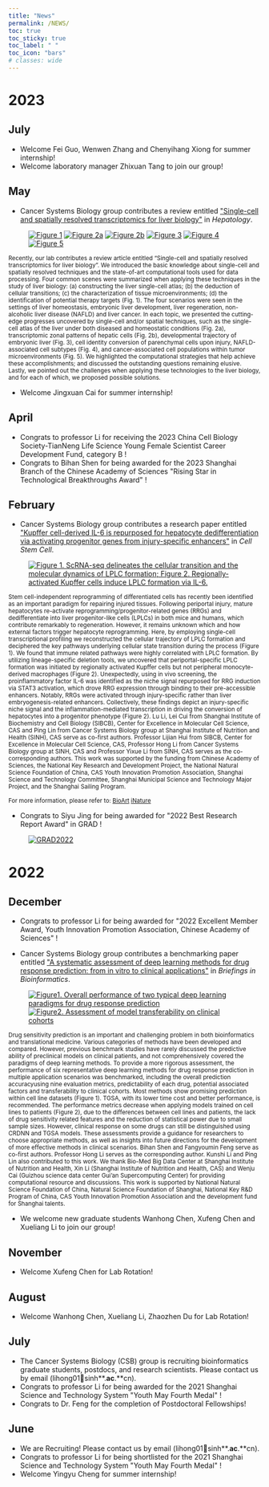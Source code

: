 ```yaml
---
title: "News"
permalink: /NEWS/
toc: true
toc_sticky: true
toc_label: " "
toc_icon: "bars"
# classes: wide
---
```

# 2023

## July
* Welcome Fei Guo, Wenwen Zhang and Chenyihang Xiong for summer internship!
* Welcome laboratory manager Zhixuan Tang to join our group!

## May
* Cancer Systems Biology group contributes a review entitled ["Single-cell and spatially resolved transcriptomics for liver biology"](https://doi.org/10.1097/HEP.0000000000000387) in _Hepatology_. <a href="https://mp.weixin.qq.com/s/lJijLYq8vwityLLK8Ph3ew" rel="nofollow noopener noreferrer"><i class="fa-solid fa-arrow-up-right-from-square" aria-hidden="true"></i></a>

<figure class="third">
  <a href="/assets/img/news/HEP2023Fig1.png" title="Figure 1">
  <img src="/assets/img/news/HEP2023Fig1.png" title="Figure 1"></a>
  <a href="/assets/img/news/HEP2023Fig2a.png" title="Figure 2a">
  <img src="/assets/img/news/HEP2023Fig2a.png" title="Figure 2a"></a>
  <a href="/assets/img/news/HEP2023Fig2b.png" title="Figure 2b">
  <img src="/assets/img/news/HEP2023Fig2b.png" title="Figure 2b"></a>
  <a href="/assets/img/news/HEP2023Fig3.png" title="Figure 3">
  <img src="/assets/img/news/HEP2023Fig3.png" title="Figure 3"></a>
  <a href="/assets/img/news/HEP2023Fig5.png" title="Figure 4">
  <img src="/assets/img/news/HEP2023Fig5.png" title="Figure 4"></a>
  <a href="/assets/img/news/HEP2023Fig6.png" title="Figure 5">
  <img src="/assets/img/news/HEP2023Fig6.png" title="Figure 5"></a>
</figure>

<small>Recently, our lab contributes a review article entitled “Single-cell and spatially resolved transcriptomics for liver biology”. We introduced the basic knowledge about single-cell and spatially resolved techniques and the state-of-art computational tools used for data processing. Four common scenes were summarized when applying these techniques in the study of liver biology: (a) constructing the liver single-cell atlas; (b) the deduction of cellular transitions; (c) the characterization of tissue microenvironments; (d) the identification of potential therapy targets (Fig. 1). The four scenarios were seen in the settings of liver homeostasis, embryonic liver development, liver regeneration, non-alcoholic liver disease (NAFLD) and liver cancer. In each topic, we presented the cutting-edge progresses uncovered by single-cell and/or spatial techniques, such as the single-cell atlas of the liver under both diseased and homeostatic conditions (Fig. 2a), transcriptomic zonal patterns of hepatic cells (Fig. 2b), developmental trajectory of embryonic liver (Fig. 3), cell identity conversion of parenchymal cells upon injury, NAFLD-associated cell subtypes (Fig. 4), and cancer-associated cell populations within tumor microenvironments (Fig. 5). We highlighted the computational strategies that help achieve these accomplishments; and discussed the outstanding questions remaining elusive. Lastly, we pointed out the challenges when applying these technologies to the liver biology, and for each of which, we proposed possible solutions.</small>

* Welcome Jingxuan Cai for summer internship!

## April
* Congrats to professor Li for receiving the 2023 China Cell Biology Society-TianNeng Life Science Young Female Scientist Career Development Fund, category B ! <a href="https://www.thepaper.cn/newsDetail_forward_22710249" rel="nofollow noopener noreferrer"><i class="fa-solid fa-arrow-up-right-from-square" aria-hidden="true"></i></a>
* Congrats to Bihan Shen for being awarded for the 2023 Shanghai Branch of the Chinese Academy of Sciences "Rising Star in Technological Breakthroughs Award" ! <a href="http://www.sinh.cas.cn/xwgg/tzgg/202304/t20230420_6741935.html" rel="nofollow noopener noreferrer"><i class="fa-solid fa-arrow-up-right-from-square" aria-hidden="true"></i></a>

## February

* Cancer Systems Biology group contributes a research paper entitled ["Kupffer cell-derived IL-6 is repurposed for hepatocyte dedifferentiation via activating progenitor genes from injury-specific enhancers"](https://www.cell.com/cell-stem-cell/fulltext/S1934-5909(23)00009-7) in _Cell Stem Cell_. <a href="http://www.sinh.ac.cn/xwgg/kyjz/202302/t20230214_6677647.html" rel="nofollow noopener noreferrer"><i class="fa-solid fa-arrow-up-right-from-square" aria-hidden="true"></i></a>

<figure class="align-center">
  <a href="/assets/img/news/CSC2023Fig3.png" title="Figure 1. ScRNA-seq delineates the cellular transition and the molecular dynamics of LPLC formation; Figure 2. Regionally-activated Kupffer cells induce LPLC formation via IL-6" alt="Figure 1. ScRNA-seq delineates the cellular transition and the molecular dynamics of LPLC formation; Figure 2. Regionally-activated Kupffer cells induce LPLC formation via IL-6.">
  <img src="/assets/img/news/CSC2023Fig3.png" title="Figure 1. ScRNA-seq delineates the cellular transition and the molecular dynamics of LPLC formation; Figure 2. Regionally-activated Kupffer cells induce LPLC formation via IL-6" alt="Figure 1. ScRNA-seq delineates the cellular transition and the molecular dynamics of LPLC formation; Figure 2. Regionally-activated Kupffer cells induce LPLC formation via IL-6."></a>
</figure>

<small>Stem cell-independent reprogramming of differentiated cells has recently been identified as an important paradigm for repairing injured tissues. Following periportal injury, mature hepatocytes re-activate reprogramming/progenitor-related genes (RRGs) and dedifferentiate into liver progenitor-like cells (LPLCs) in both mice and humans, which contribute remarkably to regeneration. However, it remains unknown which and how external factors trigger hepatocyte reprogramming. Here, by employing single-cell transcriptional profiling we reconstructed the cellular trajectory of LPLC formation and deciphered the key pathways underlying cellular state transition during the process (Figure 1). We found that immune related pathways were highly correlated with LPLC formation. By utilizing lineage-specific deletion tools, we uncovered that periportal-specific LPLC formation was initiated by regionally activated Kupffer cells but not peripheral monocyte-derived macrophages (Figure 2). Unexpectedly, using in vivo screening, the proinflammatory factor IL-6 was identified as the niche signal repurposed for RRG induction via STAT3 activation, which drove RRG expression through binding to their pre-accessible enhancers. Notably, RRGs were activated through injury-specific rather than liver embryogenesis-related enhancers. Collectively, these findings depict an injury-specific niche signal and the inflammation-mediated transcription in driving the conversion of hepatocytes into a progenitor phenotype (Figure 2). Lu Li, Lei Cui from Shanghai Institute of Biochemistry and Cell Biology (SIBCB), Center for Excellence in Molecular Cell Science, CAS and Ping Lin from Cancer Systems Biology group at Shanghai Institute of Nutrition and Health (SINH), CAS serve as co-first authors. Professor Lijian Hui from SIBCB, Center for Excellence in Molecular Cell Science, CAS, Professor Hong Li from Cancer Systems Biology group at SINH, CAS and Professor Yixue Li from SINH, CAS serves as the co-corresponding authors. This work was supported by the funding from Chinese Academy of Sciences, the National Key Research and Development Project, the National Natural Science Foundation of China, CAS Youth Innovation Promotion Association, Shanghai Science and Technology Committee, Shanghai Municipal Science and Technology Major Project, and the Shanghai Sailing Program.</small>

<small>For more information, please refer to: </small>
<small> 
<a href="https://mp.weixin.qq.com/s/AZETQGZwPaWNrsHOVvGwog" rel="nofollow noopener noreferrer"><i class="fa-solid fa-link" aria-hidden="true"></i>BioArt</a>
<a href="https://mp.weixin.qq.com/s/RPDX-sPLKQ-O45TZIgcfHg" rel="nofollow noopener noreferrer"><i class="fa-solid fa-link" aria-hidden="true"></i>iNature</a>
</small>

* Congrats to Siyu Jing for being awarded for "2022 Best Research Report Award" in GRAD !

<figure class="align-center">
  <a href="/assets/img/news/GRAD2022.jpg" title="GRAD2022" alt="GRAD2022">
  <img src="/assets/img/news/GRAD2022.jpg" title="GRAD2022" alt="GRAD2022"></a>
</figure>

# 2022

## December

* Congrats to professor Li for being awarded for "2022 Excellent Member Award, Youth Innovation Promotion Association, Chinese Academy of Sciences" !

* Cancer Systems Biology group contributes a benchmarking paper entitled ["A systematic assessment of deep learning methods for drug response prediction: from in vitro to clinical applications"](https://mp.weixin.qq.com/s/09dBX0DAGto6RA0waZH4fw) in _Briefings in Bioinformatics_. <a href="https://mp.weixin.qq.com/s/tjepBBL92wY890L4SD9ahg" rel="nofollow noopener noreferrer"><i class="fa-solid fa-arrow-up-right-from-square" aria-hidden="true"></i></a>

<figure class="half">
  <a href="/assets/img/news/BIB2022FIG3.jpg" title="Figure1. Overall performance of two typical deep learning paradigms for drug response prediction" alt="Figure1. Overall performance of two typical deep learning paradigms for drug response prediction">
  <img src="/assets/img/news/BIB2022FIG3.jpg" title="Figure1. Overall performance of two typical deep learning paradigms for drug response prediction" alt="Figure1. Overall performance of two typical deep learning paradigms for drug response prediction"></a>
  <a href="/assets/img/news/BIB2022FIG2.jpg" title="Figure2. Assessment of model transferability on clinical cohorts" alt="Figure2. Assessment of model transferability on clinical cohorts">
  <img src="/assets/img/news/BIB2022FIG2.jpg" title="Figure2. Assessment of model transferability on clinical cohorts" alt="Figure2. Assessment of model transferability on clinical cohorts"></a>
</figure>

  <small>Drug sensitivity prediction is an important and challenging problem in both bioinformatics and translational medicine. Various categories of methods have been developed and compared. However, previous benchmark studies have rarely discussed the predictive ability of preclinical models on clinical patients, and not comprehensively covered the paradigms of deep learning methods.
  To provide a more rigorous assessment, the performance of six representative deep learning methods for drug response prediction in multiple application scenarios was benchmarked, including the overall prediction accuracyusing nine evaluation metrics, predictability of each drug, potential associated factors and transferability to clinical cohorts. Most methods show promising prediction within cell line datasets (Figure 1). TGSA, with its lower time cost and better performance, is recommended. The performance metrics decrease when applying models trained on cell lines to patients (Figure 2), due to the differences between cell lines and patients, the lack of drug sensitivity related features and the reduction of statistical power due to small sample sizes. However, clinical response on some drugs can still be distinguished using CRDNN and TGSA models. These assessments provide a guidance for researchers to choose appropriate methods, as well as insights into future directions for the development of more effective methods in clinical scenarios.
  Bihan Shen and Fangyoumin Feng serve as co-first authors. Professor Hong Li serves as the corresponding author. Kunshi Li and Ping Lin also contributed to this work. We thank Bio-Med Big Data Center at Shanghai Institute of Nutrition and Health, Xin Li (Shanghai Institute of Nutrition and Health, CAS) and Wenju Cai (Guizhou science data center Gui’an Supercomputing Center) for providing computational resource and discussions. This work is supported by National Natural Science Foundation of China, Natural Science Foundation of Shanghai, National Key R&D Program of China, CAS Youth Innovation Promotion Association and the development fund for Shanghai talents.</small>


* We welcome new graduate students Wanhong Chen, Xufeng Chen and Xueliang Li to join our group!
  
## November

* Welcome Xufeng Chen for Lab Rotation!

## August
* Welcome Wanhong Chen, Xueliang Li, Zhaozhen Du for Lab Rotation!

## July
* The Cancer Systems Biology (CSB) group is recruiting bioinformatics graduate students, postdocs, and research scientists. Please contact us by email (lihong01:paperclip:sinh**.**ac**.**cn). <a href="https://mp.weixin.qq.com/s/Uy-JTOyzY0aRbXBqJhN3gQ" rel="nofollow noopener noreferrer"><i class="fa-solid fa-arrow-up-right-from-square" aria-hidden="true"></i></a>
* Congrats to professor Li for being awarded for the 2021 Shanghai Science and Technology System "Youth May Fourth Medal" ! <a href="https://mp.weixin.qq.com/s/auRFODYnQS0AgRUbIC3Udw" rel="nofollow noopener noreferrer"><i class="fa-solid fa-arrow-up-right-from-square" aria-hidden="true"></i></a>
* Congrats to Dr. Feng for the completion of Postdoctoral Fellowships!

## June
* We are Recruiting! Please contact us by email (lihong01:paperclip:sinh**.**ac**.**cn). <a href="https://mp.weixin.qq.com/s/TiMQ6OaOqS5glV4V9LSiFg" rel="nofollow noopener noreferrer"><i class="fa-solid fa-arrow-up-right-from-square" aria-hidden="true"></i></a>
* Congrats to professor Li for being shortlisted for the 2021 Shanghai Science and Technology System "Youth May Fourth Medal" ! <a href="https://mp.weixin.qq.com/s/WJEZk6PW9rJHTI1YDBCUcA" rel="nofollow noopener noreferrer"><i class="fa-solid fa-arrow-up-right-from-square" aria-hidden="true"></i></a>
* Welcome Yingyu Cheng for summer internship!
